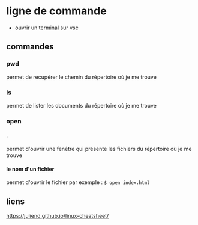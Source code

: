 # ligne de commande 
- ouvrir un terminal sur vsc
## commandes

### pwd
permet de récupérer le chemin du répertoire où je me trouve
### ls
permet de lister les documents du répertoire où je me trouve
### open
#### .
permet d'ouvrir une fenêtre qui présente les fichiers du répertoire où je me trouve
#### le nom d'un fichier
permet d'ouvrir le fichier par
exemple : `$ open index.html`





## liens
https://juliend.github.io/linux-cheatsheet/